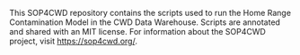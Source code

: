 This SOP4CWD repository contains the scripts used to run the Home Range Contamination Model in the CWD Data Warehouse. Scripts are annotated and shared with an MIT license. For information about the SOP4CWD project, visit https://sop4cwd.org/.
